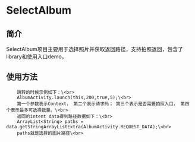 SelectAlbum
====
## 简介
SelectAlbum项目主要用于选择照片并获取返回路径，支持拍照返回，包含了library和使用入口demo。
## 使用方法
        跳转的时候示例如下：\<br>
        AlbumActivity.launch(this,200,true,5);\<br>
        第一个参数表示Context， 第二个表示请求码； 第三个表示是否需要拍照入口， 第四个表示最多可选择数量。\<br>
        返回的intent data得到路径数据如下：\<br>
        ArrayList<String> paths = data.getStringArrayListExtra(AlbumActivity.REQUEST_DATA);\<br>
        paths就是选择的图片路径\<br>